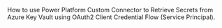 How to use Power Platform Custom Connector to Retrieve Secrets from Azure Key Vault using OAuth2 Client Credential Flow (Service Principal).
